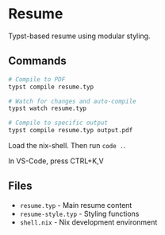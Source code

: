# Resume

Typst-based resume using modular styling.

## Commands

```bash
# Compile to PDF
typst compile resume.typ

# Watch for changes and auto-compile
typst watch resume.typ

# Compile to specific output
typst compile resume.typ output.pdf
```

Load the nix-shell. Then run `code .`. 

In VS-Code, press CTRL+K,V

## Files

- `resume.typ` - Main resume content
- `resume-style.typ` - Styling functions
- `shell.nix` - Nix development environment